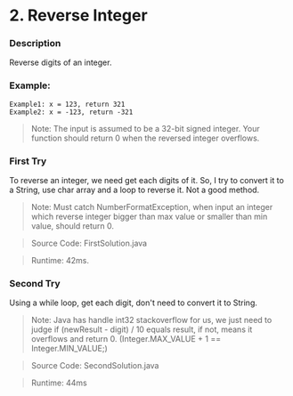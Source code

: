 # 2. Reverse Integer
### Description
Reverse digits of an integer.

### Example:
```
Example1: x = 123, return 321
Example2: x = -123, return -321
```

>Note: The input is assumed to be a 32-bit signed integer. Your function should return 0 when the reversed integer overflows.

### First Try
To reverse an integer, we need get each digits of it. So, I try to convert it to a String, use char array and a loop to reverse it. Not a good method.
>Note: Must catch NumberFormatException, when input an integer which reverse integer bigger than max value or smaller than min value, should return 0.

> Source Code: FirstSolution.java

> Runtime: 42ms.

### Second Try
Using a while loop, get each digit, don't need to convert it to String.
> Note: Java has handle int32 stackoverflow for us, we just need to judge if (newResult - digit) / 10 equals result, if not, means it overflows and return 0. (Integer.MAX_VALUE + 1 == Integer.MIN_VALUE;)

> Source Code: SecondSolution.java

>Runtime: 44ms
